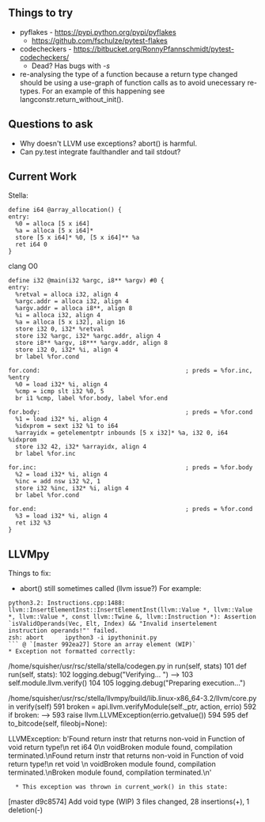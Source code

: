 Things to try
-------------

* pyflakes - https://pypi.python.org/pypi/pyflakes
    * https://github.com/fschulze/pytest-flakes
* codecheckers - https://bitbucket.org/RonnyPfannschmidt/pytest-codecheckers/
    * Dead? Has bugs with *-s*
* re-analysing the type of a function because a return type changed should be
  using a use-graph of function calls as to avoid unecessary re-types. For an
  example of this happening see langconstr.return_without_init().

Questions to ask
----------------

* Why doesn't LLVM use exceptions? abort() is harmful.
* Can py.test integrate faulthandler and tail stdout?

Current Work
------------

Stella:
```
define i64 @array_allocation() {
entry:
  %0 = alloca [5 x i64]
  %a = alloca [5 x i64]*
  store [5 x i64]* %0, [5 x i64]** %a
  ret i64 0
}
```

clang O0
```
define i32 @main(i32 %argc, i8** %argv) #0 {
entry:
  %retval = alloca i32, align 4
  %argc.addr = alloca i32, align 4
  %argv.addr = alloca i8**, align 8
  %i = alloca i32, align 4
  %a = alloca [5 x i32], align 16
  store i32 0, i32* %retval
  store i32 %argc, i32* %argc.addr, align 4
  store i8** %argv, i8*** %argv.addr, align 8
  store i32 0, i32* %i, align 4
  br label %for.cond

for.cond:                                         ; preds = %for.inc, %entry
  %0 = load i32* %i, align 4
  %cmp = icmp slt i32 %0, 5
  br i1 %cmp, label %for.body, label %for.end

for.body:                                         ; preds = %for.cond
  %1 = load i32* %i, align 4
  %idxprom = sext i32 %1 to i64
  %arrayidx = getelementptr inbounds [5 x i32]* %a, i32 0, i64 %idxprom
  store i32 42, i32* %arrayidx, align 4
  br label %for.inc

for.inc:                                          ; preds = %for.body
  %2 = load i32* %i, align 4
  %inc = add nsw i32 %2, 1
  store i32 %inc, i32* %i, align 4
  br label %for.cond

for.end:                                          ; preds = %for.cond
  %3 = load i32* %i, align 4
  ret i32 %3
}
```

LLVMpy
------

Things to fix:
* abort() still sometimes called (llvm issue?) For example:
```
python3.2: Instructions.cpp:1488: llvm::InsertElementInst::InsertElementInst(llvm::Value *, llvm::Value *, llvm::Value *, const llvm::Twine &, llvm::Instruction *): Assertion `isValidOperands(Vec, Elt, Index) && "Invalid insertelement instruction operands!"' failed.
zsh: abort      ipython3 -i ipythoninit.py
``` @ `[master 992ea27] Store an array element (WIP)`
* Exception not formatted correctly:
```
/home/squisher/usr/rsc/stella/stella/codegen.py in run(self, stats)
    101     def run(self, stats):
    102         logging.debug("Verifying... ")
--> 103         self.module.llvm.verify()
    104 
    105         logging.debug("Preparing execution...")

/home/squisher/usr/rsc/stella/llvmpy/build/lib.linux-x86_64-3.2/llvm/core.py in verify(self)
    591         broken = api.llvm.verifyModule(self._ptr, action, errio)
    592         if broken:
--> 593             raise llvm.LLVMException(errio.getvalue())
    594 
    595     def to_bitcode(self, fileobj=None):

LLVMException: b'Found return instr that returns non-void in Function of void return type!\n  ret i64 0\n voidBroken module found, compilation terminated.\nFound return instr that returns non-void in Function of void return type!\n  ret void <badref>\n voidBroken module found, compilation terminated.\nBroken module found, compilation terminated.\n'
```
  * This exception was thrown in current_work() in this state:
```
[master d9c8574] Add void type (WIP)
 3 files changed, 28 insertions(+), 1 deletion(-)
```
